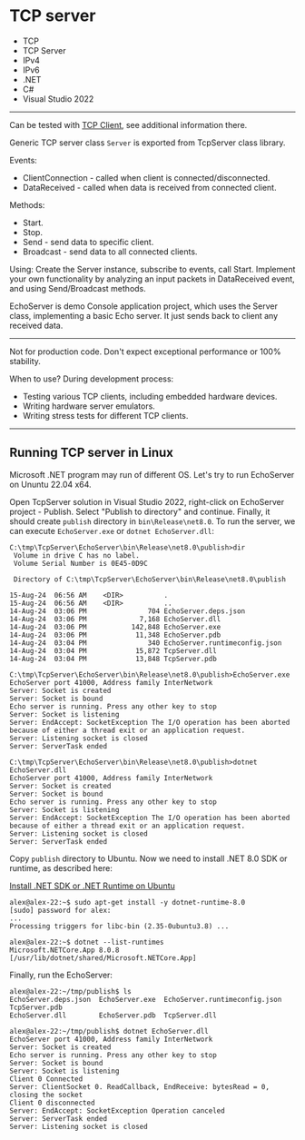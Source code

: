 # TCP server

- TCP
- TCP Server
- IPv4
- IPv6
- .NET
- C#
- Visual Studio 2022

---

Can be tested with [TCP Client](../TcpHexClient/), see additional information there.

Generic TCP server class `Server` is exported from TcpServer class library. 

Events:

- ClientConnection - called when client is connected/disconnected.
- DataReceived - called when data is received from connected client.

Methods:

- Start.
- Stop.
- Send - send data to specific client.
- Broadcast - send data to all connected clients.

Using: Create the Server instance, subscribe to events, call Start. Implement your own functionality by analyzing an input packets in DataReceived event, and using Send/Broadcast methods.

EchoServer is demo Console application project, which uses the Server class, implementing a basic Echo server. It just sends back to client any received data.

---
Not for production code. Don't expect exceptional performance or 100% stability.

When to use? During development process:
- Testing various TCP clients, including embedded hardware devices. 
- Writing hardware server emulators. 
- Writing stress tests for different TCP clients.

---
## Running TCP server in Linux

Microsoft .NET program may run of different OS. Let's try to run EchoServer on Ununtu 22.04 x64.

Open TcpServer solution in Visual Studio 2022, right-click on EchoServer project - Publish. Select "Publish to directory" and continue. Finally, it should create `publish` directory in `bin\Release\net8.0`. To run the server, we can execute `EchoServer.exe` or `dotnet EchoServer.dll`:

```
C:\tmp\TcpServer\EchoServer\bin\Release\net8.0\publish>dir
 Volume in drive C has no label.
 Volume Serial Number is 0E45-0D9C

 Directory of C:\tmp\TcpServer\EchoServer\bin\Release\net8.0\publish

15-Aug-24  06:56 AM    <DIR>          .
15-Aug-24  06:56 AM    <DIR>          ..
14-Aug-24  03:06 PM               704 EchoServer.deps.json
14-Aug-24  03:06 PM             7,168 EchoServer.dll
14-Aug-24  03:06 PM           142,848 EchoServer.exe
14-Aug-24  03:06 PM            11,348 EchoServer.pdb
14-Aug-24  03:04 PM               340 EchoServer.runtimeconfig.json
14-Aug-24  03:04 PM            15,872 TcpServer.dll
14-Aug-24  03:04 PM            13,848 TcpServer.pdb

C:\tmp\TcpServer\EchoServer\bin\Release\net8.0\publish>EchoServer.exe
EchoServer port 41000, Address family InterNetwork
Server: Socket is created
Server: Socket is bound
Echo server is running. Press any other key to stop
Server: Socket is listening
Server: EndAccept: SocketException The I/O operation has been aborted because of either a thread exit or an application request.
Server: Listening socket is closed
Server: ServerTask ended

C:\tmp\TcpServer\EchoServer\bin\Release\net8.0\publish>dotnet EchoServer.dll
EchoServer port 41000, Address family InterNetwork
Server: Socket is created
Server: Socket is bound
Echo server is running. Press any other key to stop
Server: Socket is listening
Server: EndAccept: SocketException The I/O operation has been aborted because of either a thread exit or an application request.
Server: Listening socket is closed
Server: ServerTask ended
```

Copy `publish` directory to Ubuntu. Now we need to install .NET 8.0 SDK or runtime, as described here: 

[Install .NET SDK or .NET Runtime on Ubuntu](https://learn.microsoft.com/en-us/dotnet/core/install/linux-ubuntu-install?tabs=dotnet8&pivots=os-linux-ubuntu-2204)


```
alex@alex-22:~$ sudo apt-get install -y dotnet-runtime-8.0
[sudo] password for alex: 
...
Processing triggers for libc-bin (2.35-0ubuntu3.8) ...

alex@alex-22:~$ dotnet --list-runtimes
Microsoft.NETCore.App 8.0.8 [/usr/lib/dotnet/shared/Microsoft.NETCore.App]
```

Finally, run the EchoServer:

```
alex@alex-22:~/tmp/publish$ ls
EchoServer.deps.json  EchoServer.exe  EchoServer.runtimeconfig.json  TcpServer.pdb
EchoServer.dll        EchoServer.pdb  TcpServer.dll

alex@alex-22:~/tmp/publish$ dotnet EchoServer.dll
EchoServer port 41000, Address family InterNetwork
Server: Socket is created
Echo server is running. Press any other key to stop
Server: Socket is bound
Server: Socket is listening
Client 0 Connected
Server: ClientSocket 0. ReadCallback, EndReceive: bytesRead = 0, closing the socket
Client 0 disconnected
Server: EndAccept: SocketException Operation canceled
Server: ServerTask ended
Server: Listening socket is closed
```

